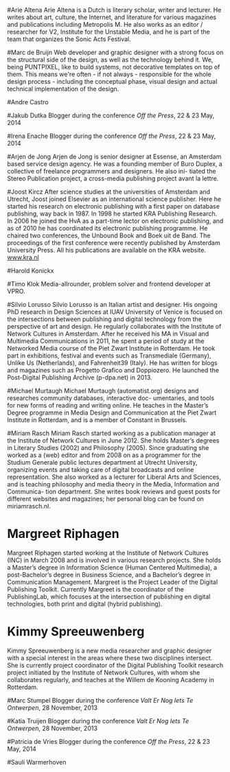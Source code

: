 #Arie Altena
Arie Altena is a Dutch is literary scholar, writer and lecturer. 
He writes about art, culture, the Internet, and literature for various magazines and publications including Metropolis M. 
He also works as an editor / researcher for V2, Institute for the Unstable Media, and he is part of the team that organizes the Sonic Acts Festival.

#Marc de Bruijn
Web developer and graphic designer with a strong focus on the structural side of the design, as well as the technology behind it. We, being PUNTPIXEL, like to build systems, not decorative templates on top of them. This means we're often - if not always - responsible for the whole design process - including the conceptual phase, visual design and actual technical implementation of the design.

#Andre Castro


#Jakub Dutka
Blogger during the conference *Off the Press*, 22 & 23 May, 2014

#Irena Enache
Blogger during the conference *Off the Press*, 22 & 23 May, 2014

#Arjen de Jong
Arjen de Jong is senior designer at Essense, an Amsterdam based service design agency. He was a founding member of Buro Duplex, a collective of freelance programmers and designers. He also ini- tiated the Stereo Publication project, a cross-media publishing project avant la lettre.

#Joost Kircz
After science studies at the universities of Amsterdam and Utrecht, Joost joined Elsevier as an international science publisher. Here he started his research on electronic publishing with a first paper on database publishing, way back in 1987. In 1998 he started KRA Publishing Research. In 2006 he joined the HvA as a part-time lector on electronic publishing, and as of 2010 he has coordinated its electronic publishing programme. He chaired two conferences, the Unbound Book and Boek uit de Band. The proceedings of the first conference were recently published by Amsterdam University Press. All his publications are available on the KRA website. www.kra.nl

#Harold Konickx


#Timo Klok
Media-allrounder, problem solver and frontend developer at VPRO. 


#Silvio Lorusso
Silvio Lorusso is an Italian artist and designer. His ongoing PhD research in Design Sciences at IUAV University of Venice is focused on the intersections between publishing and digital technology fromthe perspective of art and design. He regularly collaborates with the Institute of Network Cultures in Amsterdam. After he received his MA in Visual and Multimedia Communications in 2011, he spent a period of study at the Networked Media course of the Piet Zwart Institute in Rotterdam. He took part in exhibitions, festival and events such asTransmediale (Germany), Unlike Us (Netherlands), and Fahrenheit39 (Italy). He has written for blogs and magazines such as Progetto Grafico and Doppiozero. He launched the Post-Digital Publishing Archive (p-dpa.net) in 2013.

#Michael MurtaughMichael Murtaugh (automatist.org) designs and researches community databases, interactive doc- umentaries, and tools for new forms of reading and writing online. He teaches in the Master’s Degree programme in Media Design and Communication at the Piet Zwart Institute in Rotterdam, and is a member of Constant in Brussels.


#Miriam Rasch
Miriam Rasch started working as a publication manager at the Institute of Network Cultures in June 2012. She holds Master’s degrees inLiterary Studies (2002) and Philosophy (2005). Since graduating she worked as a (web) editor and from 2008 on as a programmer for the Studium Generale public lectures department at Utrecht University, organizing events and taking care of digital broadcasts and online representation.She also worked as a lecturer for Liberal Arts and Sciences, and is teaching philosophy and media theory in the Media, Information and Communica- tion department. She writes book reviews and guest posts for different websites and magazines; her personal blog can be found on miriamrasch.nl.



# Margreet Riphagen
Margreet Riphagen started working at the Institute of Network Cultures (INC) in March 2008 and is involved in various research projects. She holds a Master’s degree in Information Science (Human Centered Multimedia), a post-Bachelor’s degree in Business Science, and a Bachelor’s degree in Communication Management. Margreet is the Project Leader of the Digital Publishing Toolkit. Currently Margreet is the coordinator of the PublishingLab, which focuses at the intersection of publishing en digital technologies, both print and digital (hybrid publishing). 


# Kimmy Spreeuwenberg
Kimmy Spreeuwenberg is a new media researcher and graphic designer with a special interest in the areas where these two disciplines intersect.She is currently project coordinator of the Digital Publishing Toolkit research project initiated by the Institute of Network Cultures, with whom she collaborates regularly, and teaches at the Willem de Kooning Academy in Rotterdam.


#Marc Stumpel
Blogger during the conference *Valt Er Nog Iets Te Ontwerpen*, 28 November, 2013

#Katia Truijen
Blogger during the conference *Valt Er Nog Iets Te Ontwerpen*, 28 November, 2013

#Patricia de Vries
Blogger during the conference *Off the Press*, 22 & 23 May, 2014

#Sauli Warmerhoven

